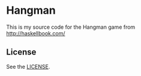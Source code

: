 # Hangman

This is my source code for the Hangman game from http://haskellbook.com/

## License

See the [LICENSE](LICENSE).
